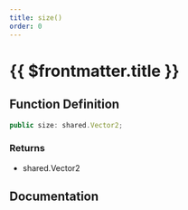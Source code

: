 ```yaml
---
title: size()
order: 0
---
```


# {{ $frontmatter.title }}

<!--@include: ./size_partial_header.md-->

## Function Definition

```ts
public size: shared.Vector2;
```

### Returns

* shared.Vector2

## Documentation

<!--@include: ./size_partial_footer.md-->
